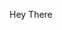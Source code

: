 Hey There
<!-- <h1 align="center">Welcome</h1> -->
<!--  -->
<!--  -->
<!-- <details> -->
<!-- <summary>General</summary> -->
<!--  -->
<!-- [<img align="left" alt="🦑" src="images/general.svg">](#) -->
<!--  -->
<!-- </details> -->
<!-- <details> -->
<!-- <summary>Achievement</summary> -->
<!--  -->
<!-- [<img align="left" alt="🦑" src="images/achievements.svg">](#) -->
<!--  -->
<!-- </details> -->
<!-- <details> -->
<!-- <summary>Language</summary> -->
<!--  -->
<!-- [<img align="left" alt="🦑" src="images/lang.svg">](#) -->
<!--  -->
<!-- </details> -->
<!-- <details> -->
<!-- <summary>Follow</summary> -->
<!--  -->
<!-- [<img align="left" alt="🦑" src="images/follow.svg">](#) -->
<!--  -->
<!-- </details> -->
<!-- <details> -->
<!-- <summary>Code of the day</summary> -->
<!--  -->
<!-- [<img align="left" alt="🦑" src="images/codeotd.svg">](#) -->
<!--  -->
<!-- </details> -->
<!--  -->
<!-- [<img widht="100%" align="center" alt="🦑" src="images/snake.svg">](#) -->
<!-- --- -->
<!--  -->
<!-- ![Github activity graph](https://activity-graph.herokuapp.com/graph?username=zxce3&theme=xcode&area=true&hide_border=true) -->
